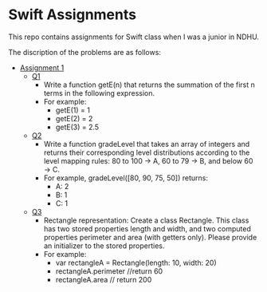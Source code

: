 # Swift Assignments
This repo contains assignments for Swift class when I was a junior in NDHU.

The discription of the problems are as follows:
* [Assignment 1](Assignment1)
    * [Q1](Assignment1/Q1/Q1.swift)
        * Write a function getE(n) that returns the summation of the first n terms in the following expression.
        * For example:
            * getE(1) = 1
            * getE(2) = 2
            * getE(3) = 2.5
    * [Q2](Assignment1/Q2/Q2.swift)
        * Write a function gradeLevel that takes an array of integers and returns their corresponding level distributions according to the level mapping rules: 80 to 100 → A, 60 to 79 → B, and below 60 → C.
        * For example, gradeLevel([80, 90, 75, 50]) returns:
            * A: 2
            * B: 1
            * C: 1
    * [Q3](Assignment1/Q3/Q3.swift)
        * Rectangle representation: Create a class Rectangle. This class has two stored properties length and width, and two computed properties perimeter and area (with getters only). Please provide an initializer to the stored properties.
        * For example:
            * var rectangleA = Rectangle(length: 10, width: 20)
            * rectangleA.perimeter //return 60
            * rectangleA.area // return 200

